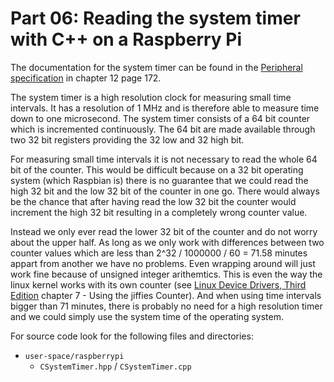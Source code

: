 Part 06: Reading the system timer with C++ on a Raspberry Pi
============================================================
The documentation for the system timer can be found in the
[Peripheral specification](https://www.raspberrypi.org/documentation/hardware/raspberrypi/bcm2835/BCM2835-ARM-Peripherals.pdf)
in chapter 12 page 172.

The system timer is a high resolution clock for measuring small time intervals.
It has a resolution of 1 MHz and is therefore able to measure time down to
one microsecond. The system timer consists of a 64 bit counter which is incremented
continuously. The 64 bit are made available through two 32 bit registers providing
the 32 low and 32 high bit.

For measuring small time intervals it is not necessary to read the whole 64 bit
of the counter. This would be difficult because on a 32 bit operating system
(which Raspbian is) there is no guarantee that we could read the high 32 bit
and the low 32 bit of the counter in one go. There would always be the chance
that after having read the low 32 bit the counter would increment the high
32 bit resulting in a completely wrong counter value.

Instead we only ever read the lower 32 bit of the counter and do not worry
about the upper half. As long as we only work with differences between two
counter values which are less than 2^32 / 1000000 / 60 = 71.58 minutes
appart from another we have no problems. Even wrapping around will just
work fine because of unsigned integer arithemtics. This is even the way
the linux kernel works with its own counter (see [Linux Device Drivers, Third Edition](https://lwn.net/Kernel/LDD3/) chapter 7 - Using the jiffies Counter).
And when using time intervals bigger than 71 minutes, there is probably
no need for a high resolution timer and we could simply use the system
time of the operating system.

For source code look for the following files and directories:
* `user-space/raspberrypi`
	* `CSystemTimer.hpp` / `CSystemTimer.cpp`
